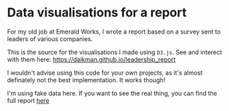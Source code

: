 # Data visualisations for a report

For my old job at Emerald Works, I wrote a report based on a survey sent to leaders of various companies. 

This is the source for the visualisations I made using `D3.js`. See and interect with them here: https://daikman.github.io/leadership_report

I wouldn't advise using this code for your own projects, as it's almost definately not the best implementation. It works though! 

I'm using fake data here. If you want to see the real thing, you can find the full report [here](https://emeraldworks.com/research-and-reports/management/leader-perceptions-of-l-and-d)
